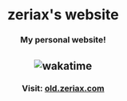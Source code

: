 <h1 align="center">zeriax's website</h1>
<h3 align="center">My personal website!</h3>
<h2 align="center" href="https://wakatime.com/badge/github/zeriaxdev/zeriaxdev.github.io"><img src="https://wakatime.com/badge/github/zeriaxdev/zeriaxdev.github.io.svg" alt="wakatime"></h2>

<h3 align="center">Visit: <a href="https://old.zeriax.com">old.zeriax.com</a></h3>
